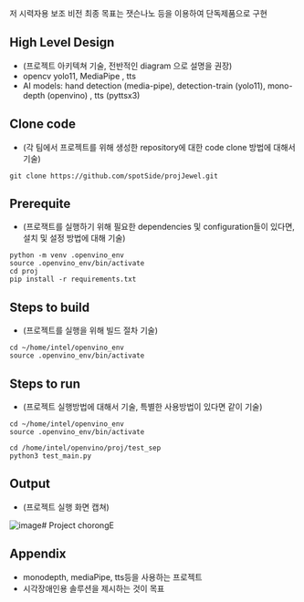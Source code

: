 저 시력자용 보조 비전
최종 목표는 잿슨나노 등을 이용하여 단독제품으로 구현

## High Level Design

* (프로젝트 아키텍쳐 기술, 전반적인 diagram 으로 설명을 권장)
* opencv yolo11, MediaPipe , tts
* AI models: hand detection (media-pipe), detection-train (yolo11), mono-depth (openvino) , tts (pyttsx3)

## Clone code

* (각 팀에서 프로젝트를 위해 생성한 repository에 대한 code clone 방법에 대해서 기술)

```shell
git clone https://github.com/spotSide/projJewel.git
```

## Prerequite

* (프로잭트를 실행하기 위해 필요한 dependencies 및 configuration들이 있다면, 설치 및 설정 방법에 대해 기술)

```shell
python -m venv .openvino_env
source .openvino_env/bin/activate
cd proj
pip install -r requirements.txt
```

## Steps to build

* (프로젝트를 실행을 위해 빌드 절차 기술)

```shell
cd ~/home/intel/openvino_env
source .openvino_env/bin/activate
```

## Steps to run

* (프로젝트 실행방법에 대해서 기술, 특별한 사용방법이 있다면 같이 기술)

```shell
cd ~/home/intel/openvino_env
source .openvino_env/bin/activate

cd /home/intel/openvino/proj/test_sep
python3 test_main.py 
```

## Output

* (프로젝트 실행 화면 캡쳐)

![image](https://github.com/user-attachments/assets/23db5374-eac4-4dbc-9d74-d7aaf0f48af5)# Project chorongE

## Appendix

* monodepth, mediaPipe, tts등을 사용하는 프로젝트
* 시각장애인용 솔루션을 제시하는 것이 목표
